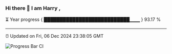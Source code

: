 ### Hi there 👋 I am Harry , 

⏳ Year progress { ███████████████████████████▁▁▁ } 93.17 %

---

⏰ Updated on Fri, 06 Dec 2024 23:38:05 GMT

![Progress Bar CI](https://github.com/duykhang68/duykhang68/workflows/Progress%20Bar%20CI/badge.svg)
